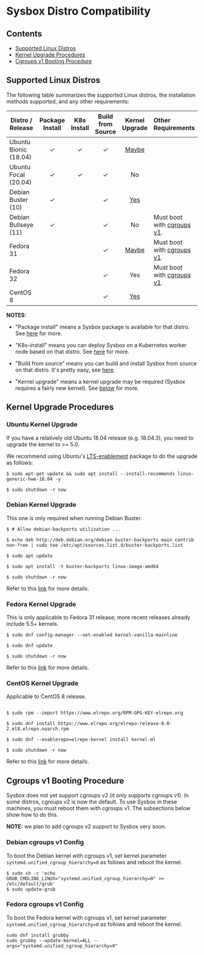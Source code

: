 # Sysbox Distro Compatibility

## Contents

-   [Supported Linux Distros](#supported-linux-distros)
-   [Kernel Upgrade Procedures](#kernel-upgrade-procedures)
-   [Cgroups v1 Booting Procedure](#cgroups-v1-booting-procedure)

## Supported Linux Distros

The following table summarizes the supported Linux distros, the installation
methods supported, and any other requirements:

| Distro / Release      | Package Install | K8s Install | Build from Source | Kernel Upgrade | Other Requirements |
| --------------------- | :-------------: | :---------: | :------------: | :----: | :---- |
| Ubuntu Bionic (18.04) | ✓ | ✓ | ✓ | [Maybe](#ubuntu-kernel-upgrade) | |
| Ubuntu Focal  (20.04) | ✓ | ✓ | ✓ | No                              | |
| Debian Buster (10)    | ✓ |   | ✓ | [Yes](#debian-kernel-upgrade)   | |
| Debian Bullseye (11)  | ✓ |   | ✓ | No                              | Must boot with [cgroups v1](#debian-cgroups-v1-config). |
| Fedora 31             |   |   | ✓ | [Maybe](#fedora-kernel-upgrade) | Must boot with [cgroups v1](#fedora-cgroups-v1-config). |
| Fedora 32             |   |   | ✓ | Yes                             | Must boot with [cgroups v1](#fedora-cgroups-v1-config). |
| CentOS 8              |   |   | ✓ | [Yes](#centos-kernel-upgrade)   | |

**NOTES:**

-   "Package install" means a Sysbox package is available for that distro. See [here](user-guide/install-package.md) for more.

-   "K8s-install" means you can deploy Sysbox on a Kubernetes worker node based on that distro. See [here](user-guide/install-k8s.md) for more.

-   "Build from source" means you can build and install Sysbox from source on that distro. It's pretty easy, see [here](developers-guide/README.md).

-   "Kernel upgrade" means a kernel upgrade may be required (Sysbox requires a fairly new kernel). See [below](#kernel-upgrade-procedures) for more.

## Kernel Upgrade Procedures

### Ubuntu Kernel Upgrade

If you have a relatively old Ubuntu 18.04 release (e.g. 18.04.3), you need to upgrade the kernel to >= 5.0.

We recommend using Ubuntu's [LTS-enablement](https://wiki.ubuntu.com/Kernel/LTSEnablementStack) package to do the upgrade as follows:

```console
$ sudo apt-get update && sudo apt install --install-recommends linux-generic-hwe-18.04 -y

$ sudo shutdown -r now
```

### Debian Kernel Upgrade

This one is only required when running Debian Buster.

```console
$ # Allow debian-backports utilization ...

$ echo deb http://deb.debian.org/debian buster-backports main contrib non-free | sudo tee /etc/apt/sources.list.d/buster-backports.list

$ sudo apt update

$ sudo apt install -t buster-backports linux-image-amd64

$ sudo shutdown -r now
```

Refer to this [link](https://wiki.debian.org/HowToUpgradeKernel) for more details.

### Fedora Kernel Upgrade

This is only applicable to Fedora 31 release; more recent releases already
include 5.5+ kernels.

```console
$ sudo dnf config-manager --set-enabled kernel-vanilla-mainline

$ sudo dnf update

$ sudo shutdown -r now
```

Refer to this [link](https://www.cloudinsidr.com/content/how-to-upgrade-the-linux-kernel-in-fedora-29/) for more details.

### CentOS Kernel Upgrade

Applicable to CentOS 8 release.

```console

$ sudo rpm --import https://www.elrepo.org/RPM-GPG-KEY-elrepo.org

$ sudo dnf install https://www.elrepo.org/elrepo-release-8.0-2.el8.elrepo.noarch.rpm

$ sudo dnf --enablerepo=elrepo-kernel install kernel-ml

$ sudo shutdown -r now
```

Refer to this [link](https://vitux.com/how-to-upgrade-the-kernel-on-centos-8-0/) for more details.

## Cgroups v1 Booting Procedure

Sysbox does not yet support cgroups v2 (it only supports cgroups v1). In some distros,
cgroups v2 is now the default. To use Sysbox in these machines, you must reboot them
with cgroups v1. The subsections below show how to do this.

**NOTE:** we plan to add cgroups v2 support to Sysbox very soon.

### Debian cgroups v1 Config

To boot the Debian kernel with cgroups v1, set kernel parameter
`systemd.unified_cgroup_hierarchy=0` as follows and reboot the kernel.

```console
$ sudo sh -c 'echo GRUB_CMDLINE_LINUX="systemd.unified_cgroup_hierarchy=0" >> /etc/default/grub'
$ sudo update-grub
```

### Fedora cgroups v1 Config

To boot the Fedora kernel with cgroups v1, set kernel parameter
`systemd.unified_cgroup_hierarchy=0` as follows and reboot the kernel.

```console
sudo dnf install grubby
sudo grubby --update-kernel=ALL --args="systemd.unified_cgroup_hierarchy=0"
```
